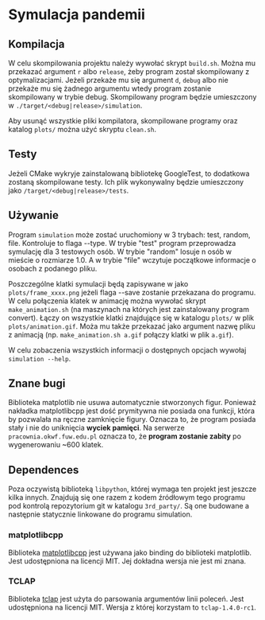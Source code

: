 # Symulacja pandemii

## Kompilacja
W celu skompilowania projektu należy wywołać skrypt `build.sh`. Można mu przekazać argument `r` albo `release`,
żeby program został skompilowany z optymalizacjami. Jeżeli przekaże mu się argument `d`, `debug` albo nie
przekaże mu się żadnego argumentu wtedy program zostanie skompilowany w trybie debug. Skompilowany program
będzie umieszczony w `./target/<debug|release>/simulation`.

Aby usunąć wszystkie pliki kompilatora, skompilowane programy oraz katalog `plots/` można użyć skryptu `clean.sh`.

## Testy
Jeżeli CMake wykryje zainstalowaną bibliotekę GoogleTest, to dodatkowa zostaną skompilowane testy.
Ich plik wykonywalny będzie umieszczony jako `/target/<debug|release>/tests`.

## Używanie
Program `simulation` może zostać uruchomiony w 3 trybach: test, random, file. Kontroluje to flaga --type.
W trybie "test" program przeprowadza symulację dla 3 testowych osób. W trybie "random" losuje n osób w
mieście o rozmiarze 1.0. A w trybie "file" wczytuje początkowe informacje o osobach z podanego pliku.

Poszczególne klatki symulacji będą zapisywane w jako `plots/frame_xxxx.png` jeżeli flaga --save
zostanie przekazana do programu. W celu połączenia klatek w animację można wywołać skrypt `make_animation.sh`
(na maszynach na których jest zainstalowany program convert). Łączy on wszystkie klatki znajdujące się
w katalogu `plots/` w plik `plots/animation.gif`. Moża mu także przekazać jako argument nazwę pliku
z animacją (np. `make_animation.sh a.gif` połączy klatki w plik `a.gif`).

W celu zobaczenia wszystkich informacji o dostępnych opcjach wywołaj `simulation --help`.

## Znane bugi
Biblioteka matplotlib nie usuwa automatycznie stworzonych figur. Ponieważ nakładka matplotlibcpp jest dość
prymitywna nie posiada ona funkcji, która by pozwalała na ręczne zamknięcie figury. Oznacza to, że program
posiada stały i nie do uniknięcia **wyciek pamięci**. Na serwerze `pracownia.okwf.fuw.edu.pl` oznacza to,
że **program zostanie zabity** po wygenerowaniu ~600 klatek.

## Dependences
Poza oczywistą biblioteką `libpython`, której wymaga ten projekt jest jeszcze kilka innych.
Znajdują się one razem z kodem źródłowym tego programu pod kontrolą repozytorium git w katalogu `3rd_party/`.
Są one budowane a następnie statycznie linkowane do programu simulation.

### matplotlibcpp
Biblioteka [matplotlibcpp](https://github.com/lava/matplotlib-cpp) jest używana jako binding do biblioteki
matplotlib. Jest udostępniona na licencji MIT. Jej dokładna wersja nie jest mi znana.

### TCLAP
Biblioteka [tclap](http://tclap.sourceforge.net/) jest użyta do parsowania argumentów linii poleceń.
Jest udostępniona na licencji MIT. Wersja z której korzystam to `tclap-1.4.0-rc1`.
